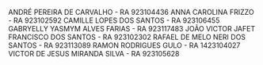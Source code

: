 ANDRÉ PEREIRA DE CARVALHO - RA 923104436
ANNA CAROLINA FRIZZO - RA 923102592
CAMILLE LOPES DOS SANTOS - RA 923106455
GABRYELLY YASMYM ALVES FARIAS - RA 923117483
JOÃO VICTOR JAFET FRANCISCO DOS SANTOS - RA 923102302
RAFAEL DE MELO NERI DOS SANTOS - RA 923113089
RAMON RODRIGUES GULO - RA 1423104027
VICTOR DE JESUS MIRANDA SILVA - RA 923105628
